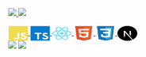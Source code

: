 <div>
    <a href="https://my-personal-website-86sn2t7js-wesleycalazans.vercel.app">
        <img height="180em"
            src="https://github-readme-stats.vercel.app/api?username=wesleytyber&amp;show_icons=true&amp;theme=dark&amp;include_all_commits=true&amp;count_private=true"
            style="max-width:100%;">
        <img height="180em"
            src="https://github-readme-stats.vercel.app/api/top-langs/?username=wesleytyber&amp;layout=compact&amp;langs_count=7&amp;theme=dark"
            style="max-width:100%;">
    </a>
</div>
<a href="https://github.com/wesleytyber">
    <div>
        <br>
        <img align="center" alt="Wesleytyber-Js" height="30" width="40"
            src="https://raw.githubusercontent.com/devicons/devicon/master/icons/javascript/javascript-plain.svg"
            style="max-width:100%;">
        <img align="center" alt="Wesleytyber-Ts" height="30" width="40"
            src="https://raw.githubusercontent.com/devicons/devicon/master/icons/typescript/typescript-plain.svg"
            style="max-width:100%;">
        <img align="center" alt="Wesleytyber-React" height="30" width="40"
            src="https://raw.githubusercontent.com/devicons/devicon/master/icons/react/react-original.svg"
            style="max-width:100%;">
        <img align="center" alt="Wesleytyber-HTML" height="30" width="40"
            src="https://raw.githubusercontent.com/devicons/devicon/master/icons/html5/html5-original.svg"
            style="max-width:100%;">
        <img align="center" alt="Wesleytyber-CSS" height="30" width="40"
            src="https://raw.githubusercontent.com/devicons/devicon/master/icons/css3/css3-original.svg"
            style="max-width:100%;">
        <img align="center" alt="Wesleytyber-CSS" height="30" width="40"
            src="https://raw.githubusercontent.com/devicons/devicon/master/icons/nextjs/nextjs-original.svg"
            style="max-width:100%;">
    </div>
</a>
<div><a href="https://github.com/wesleytyber">
        <a href="https://instagram.com/wesleyczans" rel="nofollow"><img
                src="https://camo.githubusercontent.com/acaa286597b43c96dc02b69b90de15a65c52063e31835b763a061cc815f64bac/68747470733a2f2f696d672e736869656c64732e696f2f62616467652f2d496e7374616772616d2d2532334534343035463f7374796c653d666f722d7468652d6261646765266c6f676f3d696e7374616772616d266c6f676f436f6c6f723d7768697465"
                data-canonical-src="https://img.shields.io/badge/-Instagram-%23E4405F?style=for-the-badge&amp;logo=instagram&amp;logoColor=white"
                style="max-width:100%;"></a>
        <a href="https://" rel="follow"><img
                src="https://camo.githubusercontent.com/c00f87aeebbec37f3ee0857cc4c20b21fefde8a96caf4744383ebfe44a47fe3f/68747470733a2f2f696d672e736869656c64732e696f2f62616467652f2d4c696e6b6564496e2d2532333030373742353f7374796c653d666f722d7468652d6261646765266c6f676f3d6c696e6b6564696e266c6f676f436f6c6f723d7768697465"
                data-canonical-src="https://img.shields.io/badge/-LinkedIn-%230077B5?style=for-the-badge&amp;logo=linkedin&amp;logoColor=white"
                style="max-width:100%;"></a>
</div>
